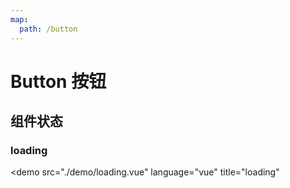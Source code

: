 ```yaml
---
map:
  path: /button
---
```


# Button 按钮

<!-- ## url

<demo src="./demo/basiccopy.vue"
  language="vue"
  title="url"
  >
</demo> -->

<!-- ## 组件类型

## 基础按钮

<demo src="./demo/basic.vue"
  language="vue"
  title="基础按钮"
  >
</demo>

## shadow按钮

<demo src="./demo/shadow.vue"
  language="vue"
  title="shadow按钮"
  round
  >
</demo>

## 图标按钮

<demo src="./demo/icon.vue"
  language="vue"
  title="图标按钮"
  >
</demo>

## Block 按钮

<demo src="./demo/block.vue"
  language="vue"
  title="Block 按钮"
  >
</demo> -->

## 组件状态

<!-- ## 按钮状态

<demo src="./demo/status.vue"
  language="vue"
  title="按钮状态"
  >
</demo> -->

### loading

<demo src="./demo/loading.vue"
  language="vue"
  title="loading"
  >
</demo>

<!-- ## 组件样式

### 按钮尺寸

<demo src="./demo/size.vue"
  language="vue"
  title="按钮尺寸"
  >
</demo>

### 按钮形状

<demo src="./demo/radius.vue"
  language="vue"
  title="按钮形状"
  >
</demo>

### 按钮主题

<demo src="./demo/theme.vue"
  language="vue"
  title="按钮主题"
  >
</demo>

## API

除 参考官方 [Button 配置](https://2x.antdv.com/components/button-cn#API)外，扩展以下参数

| 属性               | 类型                                                      | 默认值  | 可选值 | 说明                     |
| ------------------ | --------------------------------------------------------- | ------- | ------ | ------------------------ |
| color      | string                                              | -  |  -  |  当type为shadow时，color才会生效，**传入的color 必须为hex格式，暂时不支持其他格式**  |
| status      | string                                              | -  | 'error', 'warning', 'success', 'info'      |  用于有状态的按钮 |
| type      | string                                              | -  | primary', 'ghost', 'dashed', 'link', 'text', 'default', 'shadow'      |  用于改变按钮模式；新增'shadow' 模式 | -->
